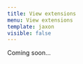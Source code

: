 ```yaml
---
title: View extensions
menu: View extensions
template: jaxon
visible: false
---
```


Coming soon...
